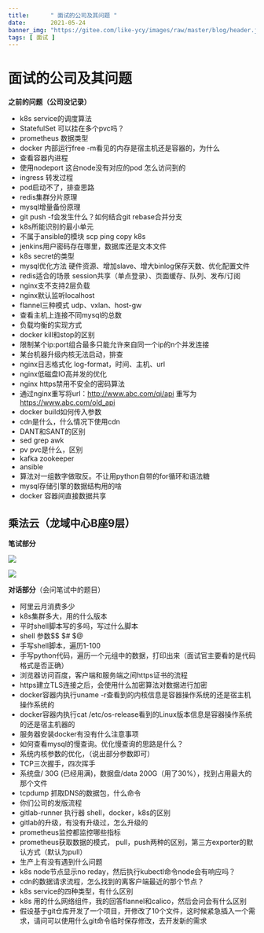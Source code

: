 ```yaml
---
title:      " 面试的公司及其问题 "
date:       2021-05-24
banner_img: "https://gitee.com/like-ycy/images/raw/master/blog/header.jpg"
tags: [ 面试 ]
---
```


# 面试的公司及其问题

**之前的问题（公司没记录）**

- k8s service的调度算法
- StatefulSet 可以挂在多个pvc吗？
- prometheus 数据类型
- docker 内部运行free -m看见的内存是宿主机还是容器的，为什么
- 查看容器内进程
- 使用nodeport 这台node没有对应的pod 怎么访问到的
- ingress 转发过程
- pod启动不了，排查思路
- redis集群分片原理
- mysql增量备份原理
- git push -f会发生什么？如何结合git rebase合并分支
- k8s所能识别的最小单元
- 不属于ansible的模块 scp ping copy k8s
- jenkins用户密码存在哪里，数据库还是文本文件
- k8s secret的类型
- mysql优化方法 硬件资源、增加slave、增大binlog保存天数、优化配置文件
- redis适合的场景 session共享（单点登录）、页面缓存、队列、发布/订阅
- nginx支不支持2层负载
- nginx默认监听localhost
- flannel三种模式  udp、vxlan、host-gw
- 查看主机上连接不同mysql的总数
- 负载均衡的实现方式
- docker kill和stop的区别
- 限制某个ip:port组合最多只能允许来自同一个ip的n个并发连接
- 某台机器升级内核无法启动，排查
- nginx日志格式化 log-format，时间、主机、url
- nginx低磁盘IO高并发的优化
- nginx https禁用不安全的密码算法
- 通过nginx重写将url：http://www.abc.com/qi/api 重写为 https://www.abc.com/old_api
- docker build如何传入参数
- cdn是什么，什么情况下使用cdn
- DANT和SANT的区别
- sed grep awk
- pv pvc是什么，区别
- kafka zookeeper
- ansible
- 算法对一组数字做取反。不让用python自带的for循环和语法糖
- mysql存储引擎的数据结构用的啥
- docker 容器间直接数据共享



## 乘法云（龙域中心B座9层）

**笔试部分**

![](https://gitee.com/like-ycy/images/raw/master/interview/chengfayun/%E4%B9%98%E6%B3%95%E4%BA%91%E7%AC%94%E8%AF%951.jpg)

![](https://gitee.com/like-ycy/images/raw/master/interview/chengfayun/%E4%B9%98%E6%B3%95%E4%BA%91%E7%AC%94%E8%AF%952.jpg)



**对话部分**（会问笔试中的题目）

- 阿里云月消费多少
- k8s集群多大，用的什么版本
- 平时shell脚本写的多吗，写过什么脚本
- shell 参数$$ $# $@
- 手写shell脚本，遍历1-100
- 手写python代码，遍历一个元组中的数据，打印出来（面试官主要看的是代码格式是否正确）
- 浏览器访问百度，客户端和服务端之间https证书的流程
- https建立TLS连接之后，会使用什么加密算法对数据进行加密
- docker容器内执行uname -r查看到的内核信息是容器操作系统的还是宿主机操作系统的
- docker容器内执行cat /etc/os-release看到的Linux版本信息是容器操作系统的还是宿主机器的
- 服务器安装docker有没有什么注意事项
- 如何查看mysql的慢查询。优化慢查询的思路是什么？
- 系统内核参数的优化，（说出部分参数即可）
- TCP三次握手，四次挥手
- 系统盘/  30G (已经用满)，数据盘/data 200G（用了30%），找到占用最大的那个文件
- tcpdump 抓取DNS的数据包，什么命令
- 你们公司的发版流程
- gitlab-runner 执行器 shell，docker，k8s的区别
- gitlab的升级，有没有升级过，怎么升级的
- prometheus监控都监控哪些指标
- prometheus获取数据的模式， pull，push两种的区别，第三方exporter的默认方式（默认为pull）
- 生产上有没有遇到什么问题
- k8s node节点显示no reday，然后执行kubectl命令node会有响应吗？
- cdn的数据请求流程，怎么找到的离客户端最近的那个节点？
- k8s  service的四种类型，有什么区别
- k8s 用的什么网络组件，我的回答flannel和calico，然后会问会有什么区别
- 假设基于git仓库开发了一个项目，开修改了10个文件，这时候紧急插入一个需求，请问可以使用什么git命令临时保存修改，去开发新的需求